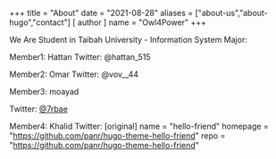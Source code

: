 +++
title = "About"
date = "2021-08-28"
aliases = ["about-us","about-hugo","contact"]
[ author ]
  name = "Owl4Power"
+++

We Are Student in Taibah University - Information System Major:

Member1: Hattan
Twitter: @hattan_515

Member2: Omar
Twitter: @vov__44 

Member3: moayad

Twitter: <a href="https://twitter.com/7rbae">@7rbae</a>

Member4: Khalid
Twitter: 
[original]
  name = "hello-friend"
  homepage = "https://github.com/panr/hugo-theme-hello-friend"
  repo = "https://github.com/panr/hugo-theme-hello-friend"

